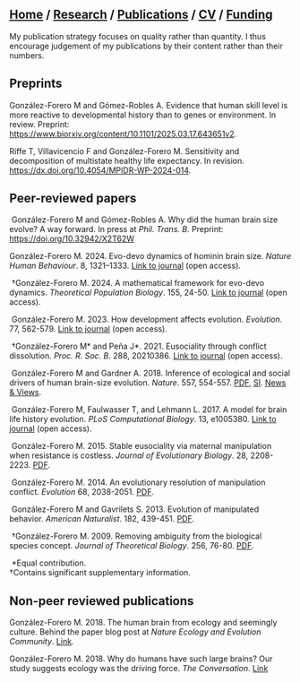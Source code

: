 ## [Home](https://mauriciogforero.github.io) / [Research](https://mauriciogforero.github.io/research) / [Publications](https://mauriciogforero.github.io/publications) / [CV](https://mauriciogforero.github.io/cv) / [Funding](https://mauriciogforero.github.io/funding)

My publication strategy focuses on quality rather than quantity. I thus encourage judgement of my publications by their content rather than their numbers.

## Preprints

González-Forero M and Gómez-Robles A. Evidence that human skill level is more reactive to developmental history than to genes or environment. In review. Preprint: https://www.biorxiv.org/content/10.1101/2025.03.17.643651v2.

Riffe T, Villavicencio F and González-Forero M. Sensitivity and decomposition of multistate healthy life expectancy. In revision. https://dx.doi.org/10.4054/MPIDR-WP-2024-014.
​
## Peer-reviewed papers  
​
González-Forero M and Gómez-Robles A. Why did the human brain size evolve? A way forward. In press at *Phil. Trans. B*. Preprint: https://doi.org/10.32942/X2T62W

González-Forero M. 2024. Evo-devo dynamics of hominin brain size. *Nature Human Behaviour*. 8, 1321–1333. [Link to journal](https://www.nature.com/articles/s41562-024-01887-8) (open access).  

​
†González-Forero M. 2024. A mathematical framework for evo-devo dynamics. *Theoretical Population Biology*. 155, 24-50. [Link to journal](https://www.sciencedirect.com/science/article/pii/S0040580923000758) (open access).  

​
González-Forero M. 2023. How development affects evolution. *Evolution*. 77, 562-579. [Link to journal](https://academic.oup.com/evolut/article/77/2/562/6955321) (open access).  

​
†González-Forero M* and Peña J*. 2021. Eusociality through conflict dissolution. *Proc. R. Soc. B*. 288, 20210386. [Link to journal](https://royalsocietypublishing.org/doi/10.1098/rspb.2021.0386) (open access).  

​
González-Forero M and Gardner A. 2018. Inference of ecological and social drivers of human brain-size evolution. *Nature*. 557, 554-557. [PDF](https://rdcu.be/O1Vc), [SI](Nature18SI.pdf). [News & Views](McElreathNV.pdf).

​
González-Forero M, Faulwasser T, and Lehmann L. 2017. A model for brain life history evolution. *PLoS Computational Biology*. 13, e1005380. [Link to journal](https://journals.plos.org/ploscompbiol/article?id=10.1371/journal.pcbi.1005380) (open access).  

​
González-Forero M. 2015. Stable eusociality via maternal manipulation when resistance is costless. *Journal of Evolutionary Biology*. 28, 2208-2223. [PDF](FullJEB15.pdf).  

​
González-Forero M. 2014. An evolutionary resolution of manipulation conflict. *Evolution* 68, 2038-2051. [PDF](FullEvolution14.pdf).  

​
González-Forero M and Gavrilets S. 2013. Evolution of manipulated behavior. *American Naturalist*. 182, 439-451. [PDF](AmNat13.pdf).  

​
†González-Forero M. 2009. Removing ambiguity from the biological species concept. *Journal of Theoretical Biology*. 256, 76-80. [PDF](FullJTB09.pdf).  

​
*Equal contribution.  
†Contains significant supplementary information.

## Non-peer reviewed publications

González-Forero M. 2018. The human brain from ecology and seemingly culture. Behind the paper blog
post at *Nature Ecology and Evolution Community*. [Link](https://communities.springernature.com/posts/the-human-brain-from-ecology-and-seemingly-culture).  


González-Forero M. 2018. Why do humans have such large brains? Our study suggests ecology was the
driving force. *The Conversation*. [Link](https://theconversation.com/why-do-humans-have-such-large-brains-our-study-suggests-ecology-was-the-driving-force-96873)

​

